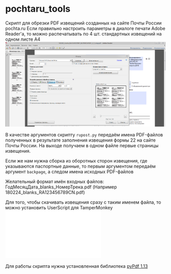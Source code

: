 # pochtaru_tools
Скрипт для обрезки PDF извещений созданных на сайте Почты России pochta.ru
Если правильно настроить параметры в диалоге печати Adobe Reader'а, то можно распечатывать по 4 шт. стандартных извещений на одном листе A4
![](print_dialog.png)

В качестве аргументов скрипту `rupost.py` передаём имена PDF-файлов полученных в результате заполнения извещения формы 22 на сайте Почты России.
На выходе получаем в одном файле первые страницы извещения.

Если же нам нужна сборка из оборотных сторон извещения, где указываются паспортные данные, то первым аргументом передаём аргумент `backpage`, а следом имена исходных PDF-файлов

Желательный формат имён входных файлов:
ГодМесяцДата_blanks_НомерТрека.pdf (Например 180224_blanks_RA123456789CN.pdf)

Для того, чтобы скачивать извещения сразу с таким именем файла, то можно установить UserScript для TamperMonkey  ![rupost_dl_name.user.js](rupost_dl_name.user.js)



Для работы скрипта нужна установленная библиотека [pyPdf 1.13](https://pypi.python.org/pypi/pyPdf)


